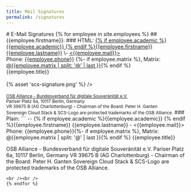 ```yaml
---
title: Mail Signatures
permalink: /signatures
---
```

<head>
<meta charset="UTF-8">
<meta name="robots" content="none" />
</head>
# E-Mail Signatures
{% for employee in site.employees %}
## {{employee.firstname}}:
### HTML:
<!-- Begin Signature {{employee.firstname}} -->
<a href="https://scs.community/{{employee.lastname}}">{% if employee.academic %}{{employee.academic}} {% endif %}{{employee.firstname}} {{employee.lastname}}</a>
\- <a href="mailto:{{employee.mail}}">&lt;{{employee.mail}}&gt;</a><br />
Phone: <a href="tel:{{employee.phone}}">{{employee.phone}}</a>
{%- if employee.matrix %}, Matrix: <a href="{{employee.matrix}}">@{{employee.matrix | split: '@' | last }}</a>{% endif %}<br />
{{employee.title}}<br />
<br />{% asset 'scs-signature.png' %} /><br /><br />
<small>
<a href="https://osb-alliance.com/">OSB Alliance - Bundesverband für digitale Souveränität e.V.</a><br />
Pariser Platz 6a, 10117 Berlin, Germany<br />
VR 39675 B (AG Charlottenburg) - Chairman of the Board: Peter H. Ganten<br />
Sovereign Cloud Stack & SCS-Logo are protected trademarks of the OSB Alliance.</small>
<!-- End Signature {{employee.firstname}} -->
### Plain:
```
--
{% if employee.academic %}{{employee.academic}} {% endif %}{{employee.firstname}} {{employee.lastname}} - <{{employee.mail}}>
Phone: {{employee.phone}}{%- if employee.matrix %}, Matrix: @{{employee.matrix | split: '@' | last }}{% endif %}
{{employee.title}}

OSB Alliance - Bundesverband für digitale Souveränität e.V.
Pariser Platz 6a, 10117 Berlin, Germany
VR 39675 B (AG Charlottenburg) - Chairman of the Board: Peter H. Ganten
Sovereign Cloud Stack & SCS-Logo are protected trademarks of the OSB Alliance.
```
<br /><br />
{% endfor %}
